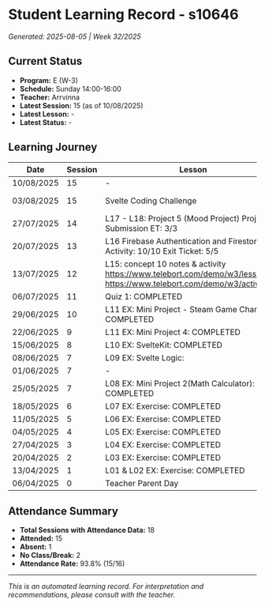 # Student Learning Record - s10646
*Generated: 2025-08-05 | Week 32/2025*

## Current Status
- **Program:** E (W-3)
- **Schedule:** Sunday 14:00-16:00
- **Teacher:** Arrvinna
- **Latest Session:** 15 (as of 10/08/2025)
- **Latest Lesson:** -
- **Latest Status:** -

## Learning Journey
| Date | Session | Lesson | Attendance | Progress |
|------|---------|--------|------------|----------|
| 10/08/2025 | 15 | - | - | - |
| 03/08/2025 | 15 | Svelte Coding Challenge | Nurafrina | In Progress |
| 27/07/2025 | 14 | L17 - L18: Project 5 (Mood Project) Project Submission  ET: 3/3 | Arrvinna | Completed |
| 20/07/2025 | 13 | L16 Firebase Authentication and Firestore Activity: 10/10   Exit Ticket: 5/5 | Arrvinna | Completed |
| 13/07/2025 | 12 | L15: concept 10 notes & activity https://www.telebort.com/demo/w3/lesson/10 https://www.telebort.com/demo/w3/activity/10 | Arrvinna | Completed |
| 06/07/2025 | 11 | Quiz 1: COMPLETED | Arrvinna | Completed |
| 29/06/2025 | 10 | L11 EX: Mini Project - Steam Game Changer: COMPLETED | Arrvinna | Completed |
| 22/06/2025 | 9 | L11 EX: Mini Project 4: COMPLETED | Arrvinna | Completed |
| 15/06/2025 | 8 | L10 EX: SvelteKit: COMPLETED | Arrvinna | Completed |
| 08/06/2025 | 7 | L09 EX: Svelte Logic: | Absent | Completed |
| 01/06/2025 | 7 | - | No Class | - |
| 25/05/2025 | 7 | L08 EX: Mini Project 2(Math Calculator): COMPLETED | Arrvinna | Completed |
| 18/05/2025 | 6 | L07 EX: Exercise: COMPLETED | Arrvinna | Completed |
| 11/05/2025 | 5 | L06 EX: Exercise: COMPLETED | Arrvinna | Completed |
| 04/05/2025 | 4 | L05 EX: Exercise: COMPLETED | Arrvinna | Completed |
| 27/04/2025 | 3 | L04 EX: Exercise: COMPLETED | Arrvinna | Completed |
| 20/04/2025 | 2 | L03 EX: Exercise: COMPLETED | Arrvinna | Completed |
| 13/04/2025 | 1 | L01 & L02 EX: Exercise: COMPLETED | Arrvinna | Completed |
| 06/04/2025 | 0 | Teacher Parent Day | No Class | - |

## Attendance Summary
- **Total Sessions with Attendance Data:** 18
- **Attended:** 15
- **Absent:** 1
- **No Class/Break:** 2
- **Attendance Rate:** 93.8% (15/16)

---
*This is an automated learning record. For interpretation and recommendations, please consult with the teacher.*